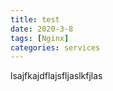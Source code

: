```yaml
---
title: test
date: 2020-3-8
tags: [Nginx]
categories: services
---
```


lsajfkajdflajsfljaslkfjlas